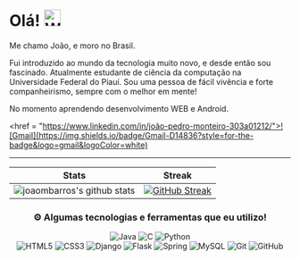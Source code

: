 # Olá! <img src="https://user-images.githubusercontent.com/1534150/172605845-b63b82dc-cbff-46f1-b4b0-41c7db605ce8.gif" width="30" alt="Waving hand animation">

Me chamo João, e moro no Brasil.

Fui introduzido ao mundo da tecnologia muito novo, e desde então sou fascinado. Atualmente estudante de ciência da computação na Universidade Federal do Piauí. Sou uma pessoa de fácil vivência e forte companheirismo, sempre com o melhor em mente!

No momento aprendendo desenvolvimento WEB e Android.

<href = "https://www.linkedin.com/in/joão-pedro-monteiro-303a01212/">![Gmail](https://img.shields.io/badge/Gmail-D14836?style=for-the-badge&logo=gmail&logoColor=white)</href>

---

 Stats             |   Streak 
:-------------------------:|:-------------------------:
![joaombarros's github stats](https://github-readme-stats.vercel.app/api?username=joaombarros&show_icons=true&count_private=true&hide_border=true&title_color=70a5fd&icon_color=bf91f3&text_color=38bdae&bg_color=ffffff00) |  [![GitHub Streak](http://github-readme-streak-stats.herokuapp.com?user=joaombarros&theme=tokyonight_duo&hide_border=true&background=ffffff00)](https://git.io/streak-stats)
<div align="center">
 
###  ⚙️ Algumas tecnologias e ferramentas que eu utilizo!
![Java](https://img.shields.io/badge/java-%23ED8B00.svg?style=for-the-badge&logo=java&logoColor=white)
![C](https://img.shields.io/badge/c-%2300599C.svg?style=for-the-badge&logo=c&logoColor=white)
![Python](https://img.shields.io/badge/python-3670A0?style=for-the-badge&logo=python&logoColor=ffdd54)  
![HTML5](https://img.shields.io/badge/html5-%23E34F26.svg?style=for-the-badge&logo=html5&logoColor=white)
![CSS3](https://img.shields.io/badge/css3-%231572B6.svg?style=for-the-badge&logo=css3&logoColor=white)
![Django](https://img.shields.io/badge/django-%23092E20.svg?style=for-the-badge&logo=django&logoColor=white)
![Flask](https://img.shields.io/badge/flask-%23000.svg?style=for-the-badge&logo=flask&logoColor=white)
![Spring](https://img.shields.io/badge/spring-%236DB33F.svg?style=for-the-badge&logo=spring&logoColor=white)
![MySQL](https://img.shields.io/badge/mysql-%2300f.svg?style=for-the-badge&logo=mysql&logoColor=white)
![Git](https://img.shields.io/badge/git-%23F05033.svg?style=for-the-badge&logo=git&logoColor=white)
![GitHub](https://img.shields.io/badge/github-%23121011.svg?style=for-the-badge&logo=github&logoColor=white)
</div>
